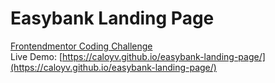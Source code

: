 # Easybank Landing Page
[Frontendmentor Coding Challenge](https://www.frontendmentor.io/challenges/easybank-landing-page-WaUhkoDN/hub) <br/>
Live Demo: [https://caloyv.github.io/easybank-landing-page/](https://caloyv.github.io/easybank-landing-page/)
